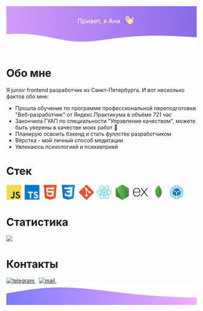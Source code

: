 <img src="верх.svg" alt="Hello">

# Обо мне
Я junior frontend разработчик из Санкт-Петербурга. И вот несколько фактов обо мне:
- Прошла обучение по программе профессиональной переподготовки "Веб-разработчик" от Яндекс.Практикума в объёме 721 час
- Закончила ГУАП по специальности "Управление качеством", можете быть уверены в качестве моих работ 🙂
- Планирую освоить бэкенд и стать фуллстек разработчиком
- Вёрстка - мой личный способ медитации
- Увлекаюсь психологией и психиатрией

# Стек
<div>
  <img src="https://github.com/devicons/devicon/blob/master/icons/javascript/javascript-original.svg" title="javascript" alt="javascript" width="40" height="40"/>&nbsp
  <img src="https://github.com/devicons/devicon/blob/master/icons/typescript/typescript-original.svg" title="typescript" alt="typescript" width="40" height="40"/>&nbsp
  <img src="https://github.com/devicons/devicon/blob/master/icons/html5/html5-original.svg" title="html5" alt="html5" width="40" height="40"/>&nbsp
  <img src="https://github.com/devicons/devicon/blob/master/icons/css3/css3-original.svg" title="css" alt="css" width="40" height="40"/>&nbsp
  <img src="https://github.com/devicons/devicon/blob/master/icons/git/git-original.svg" title="git" alt="git" width="40" height="40"/>&nbsp
  <img src="https://github.com/devicons/devicon/blob/master/icons/react/react-original.svg" title="reactjs" alt="reactjs" width="40" height="40"/>&nbsp
  <img src="https://github.com/devicons/devicon/blob/master/icons/nodejs/nodejs-original.svg" title="nodejs" alt="nodejs" width="40" height="40"/>&nbsp
  <img src="https://github.com/devicons/devicon/blob/master/icons/express/express-original.svg" title="express" alt="express" width="40" height="40"/>&nbsp
  <img src="https://github.com/devicons/devicon/blob/master/icons/mongodb/mongodb-original.svg" title="mongodb" alt="mongodb" width="40" height="40"/>&nbsp
  <img src="https://github.com/devicons/devicon/blob/master/icons/webpack/webpack-original.svg" title="webpack" alt="webpack" width="40" height="40"/>&nbsp;
</div>

# Статистика
<img src = "https://github-readme-stats.vercel.app/api/top-langs/?username=Anna-Nekrasova&bg_color=1a1a1a&layout=compact">

# Контакты
<div>
<a href="https://t.me/kokooooooooos" target="_blank" title="Написать в Telegram" rel="noopener noreferrer">
  <img src="https://cdn.icon-icons.com/icons2/2108/PNG/512/telegram_icon_130816.png" title="telegram" alt="telegram" width="40" height="40"/>
</a>&nbsp
<a href="https://mail.yandex.ru/compose?mailto=annanekrasova22@yandex.ru" target="_blank" title="Написать на почту" rel="noopener noreferrer">
  <img src="https://cdn.icon-icons.com/icons2/1233/PNG/512/1492718759-mail_83619.png" title="mail" alt="mail" width="40" height="40"/>
</a>&nbsp
</div>

<img src="низ.svg" alt="Hello">

